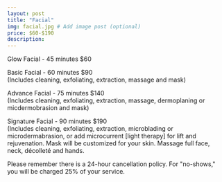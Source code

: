 ```yaml
---
layout: post
title: "Facial"
img: facial.jpg # Add image post (optional)
price: $60-$190
description:
---
```

Glow Facial - 45 minutes $60

Basic Facial - 60 minutes $90
<br>(Includes cleaning, exfoliating, extraction, massage and mask)

Advance Facial - 75 minutes $140
<br>(Includes cleaning, exfoliating, extraction, massage, dermoplaning or micdermobrasion and mask)

Signature Facial - 90 minutes $190
<br>(Includes cleaning, exfoliating, extraction, microblading or microdermabrasion, or add microcurrent [light therapy] for lift and rejuvenation. Mask will be customized for your skin. Massage full face, neck, décolleté and hands.

Please remember there is a 24-hour cancellation policy. For "no-shows," you will be charged 25% of your service.
